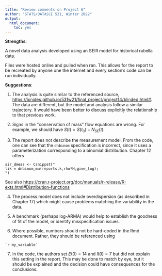 ```yaml
---
title: "Review comments on Project 6"
author: "STATS/DATASCI 531, Winter 2022"
output:
  html_document:
    toc: yes
---
```


**Strengths**:

 A novel data analysis developed using an SEIR model for historical rubella data.

Files were hosted online and pulled when ran. This allows for the report to be recreated by anyone one the internet and every section’s code can be run individually.

**Suggestions**:

1. The analysis is quite similar to the referenced source, https://ionides.github.io/531w21/final_project/project14/blinded.html#. The data are different, but the model and analysis follow a similar trajectory. It would have been better to discuss explicitly the relationship to that previous work.

2. Signs in the "conservation of mass" flow equations are wrong. For example, we should have $S(t)=S(t_0)- N_{SE}(t)$.

3. The report does not describe the measurement model. From the code, one can see that the `dnbinom` specification is incorrect, since it uses a parameterization corresponding to a binomial distribution. Chapter 12 offers
```
sir_dmeas <- Csnippet("
lik = dnbinom_mu(reports,k,rho*H,give_log);
")
```
See also https://cran.r-project.org/doc/manuals/r-release/R-exts.html#Distribution-functions

4. The process model does not include overdispersion (as described in Chapter 17) which might cause problems matching the variability in the data.

5. A benchmark (perhaps log-ARMA) would help to establish the goodness of fit of the model, or identify misspecification issues.

6. Where possible, numbers should not be hard-coded in the Rmd document. Rather, they should be referenced using
```
`r my_variable`
```

7. In the code, the authors set $E(0) = 14$ and $I(0) = 7$ but did not explain this setting in the report. This may be done to match by eye, but it should be explained and the decision could have consequences for the conclusions. 



